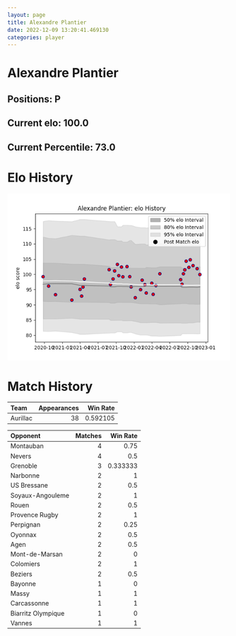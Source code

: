 ```yaml
---  
layout: page  
title: Alexandre Plantier  
date: 2022-12-09 13:20:41.469130  
categories: player  
---
```

# Alexandre Plantier

## Positions: P

## Current elo: 100.0

## Current Percentile: 73.0

# Elo History


![elo history](history_AlexandrePlantier.png)
# Match History


| Team     |   Appearances |   Win Rate |
|:---------|--------------:|-----------:|
| Aurillac |            38 |   0.592105 |

| Opponent           |   Matches |   Win Rate |
|:-------------------|----------:|-----------:|
| Montauban          |         4 |   0.75     |
| Nevers             |         4 |   0.5      |
| Grenoble           |         3 |   0.333333 |
| Narbonne           |         2 |   1        |
| US Bressane        |         2 |   0.5      |
| Soyaux-Angouleme   |         2 |   1        |
| Rouen              |         2 |   0.5      |
| Provence Rugby     |         2 |   1        |
| Perpignan          |         2 |   0.25     |
| Oyonnax            |         2 |   0.5      |
| Agen               |         2 |   0.5      |
| Mont-de-Marsan     |         2 |   0        |
| Colomiers          |         2 |   1        |
| Beziers            |         2 |   0.5      |
| Bayonne            |         1 |   0        |
| Massy              |         1 |   1        |
| Carcassonne        |         1 |   1        |
| Biarritz Olympique |         1 |   0        |
| Vannes             |         1 |   1        |